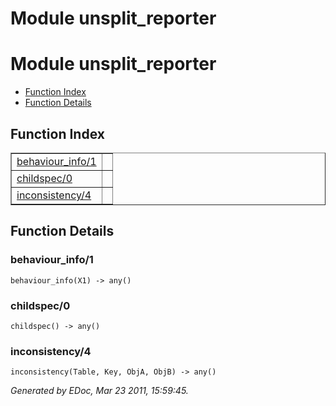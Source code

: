 Module unsplit_reporter
=======================


<h1>Module unsplit_reporter</h1>

* [Function Index](#index)
* [Function Details](#functions)






<h2><a name="index">Function Index</a></h2>



<table width="100%" border="1" cellspacing="0" cellpadding="2" summary="function index"><tr><td valign="top"><a href="#behaviour_info-1">behaviour_info/1</a></td><td></td></tr><tr><td valign="top"><a href="#childspec-0">childspec/0</a></td><td></td></tr><tr><td valign="top"><a href="#inconsistency-4">inconsistency/4</a></td><td></td></tr></table>


<a name="functions"></a>


<h2>Function Details</h2>


<a name="behaviour_info-1"></a>


<h3>behaviour_info/1</h3>





`behaviour_info(X1) -> any()`


<a name="childspec-0"></a>


<h3>childspec/0</h3>





`childspec() -> any()`


<a name="inconsistency-4"></a>


<h3>inconsistency/4</h3>





`inconsistency(Table, Key, ObjA, ObjB) -> any()`



_Generated by EDoc, Mar 23 2011, 15:59:45._